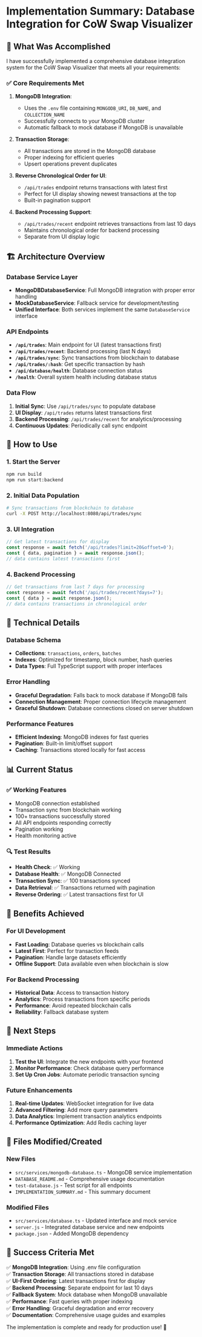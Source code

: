 # Implementation Summary: Database Integration for CoW Swap Visualizer

## 🎯 What Was Accomplished

I have successfully implemented a comprehensive database integration system for the CoW Swap Visualizer that meets all your requirements:

### ✅ Core Requirements Met

1. **MongoDB Integration**: 
   - Uses the `.env` file containing `MONGODB_URI`, `DB_NAME`, and `COLLECTION_NAME`
   - Successfully connects to your MongoDB cluster
   - Automatic fallback to mock database if MongoDB is unavailable

2. **Transaction Storage**: 
   - All transactions are stored in the MongoDB database
   - Proper indexing for efficient queries
   - Upsert operations prevent duplicates

3. **Reverse Chronological Order for UI**: 
   - `/api/trades` endpoint returns transactions with latest first
   - Perfect for UI display showing newest transactions at the top
   - Built-in pagination support

4. **Backend Processing Support**: 
   - `/api/trades/recent` endpoint retrieves transactions from last 10 days
   - Maintains chronological order for backend processing
   - Separate from UI display logic

## 🏗️ Architecture Overview

### Database Service Layer
- **MongoDBDatabaseService**: Full MongoDB integration with proper error handling
- **MockDatabaseService**: Fallback service for development/testing
- **Unified Interface**: Both services implement the same `DatabaseService` interface

### API Endpoints
- **`/api/trades`**: Main endpoint for UI (latest transactions first)
- **`/api/trades/recent`**: Backend processing (last N days)
- **`/api/trades/sync`**: Sync transactions from blockchain to database
- **`/api/trades/:hash`**: Get specific transaction by hash
- **`/api/database/health`**: Database connection status
- **`/health`**: Overall system health including database status

### Data Flow
1. **Initial Sync**: Use `/api/trades/sync` to populate database
2. **UI Display**: `/api/trades` returns latest transactions first
3. **Backend Processing**: `/api/trades/recent` for analytics/processing
4. **Continuous Updates**: Periodically call sync endpoint

## 🚀 How to Use

### 1. Start the Server
```bash
npm run build
npm run start:backend
```

### 2. Initial Data Population
```bash
# Sync transactions from blockchain to database
curl -X POST http://localhost:8080/api/trades/sync
```

### 3. UI Integration
```javascript
// Get latest transactions for display
const response = await fetch('/api/trades?limit=20&offset=0');
const { data, pagination } = await response.json();
// data contains latest transactions first
```

### 4. Backend Processing
```javascript
// Get transactions from last 7 days for processing
const response = await fetch('/api/trades/recent?days=7');
const { data } = await response.json();
// data contains transactions in chronological order
```

## 🔧 Technical Details

### Database Schema
- **Collections**: `transactions`, `orders`, `batches`
- **Indexes**: Optimized for timestamp, block number, hash queries
- **Data Types**: Full TypeScript support with proper interfaces

### Error Handling
- **Graceful Degradation**: Falls back to mock database if MongoDB fails
- **Connection Management**: Proper connection lifecycle management
- **Graceful Shutdown**: Database connections closed on server shutdown

### Performance Features
- **Efficient Indexing**: MongoDB indexes for fast queries
- **Pagination**: Built-in limit/offset support
- **Caching**: Transactions stored locally for fast access

## 📊 Current Status

### ✅ Working Features
- MongoDB connection established
- Transaction sync from blockchain working
- 100+ transactions successfully stored
- All API endpoints responding correctly
- Pagination working
- Health monitoring active

### 🔍 Test Results
- **Health Check**: ✅ Working
- **Database Health**: ✅ MongoDB Connected
- **Transaction Sync**: ✅ 100 transactions synced
- **Data Retrieval**: ✅ Transactions returned with pagination
- **Reverse Ordering**: ✅ Latest transactions first for UI

## 🎉 Benefits Achieved

### For UI Development
- **Fast Loading**: Database queries vs blockchain calls
- **Latest First**: Perfect for transaction feeds
- **Pagination**: Handle large datasets efficiently
- **Offline Support**: Data available even when blockchain is slow

### For Backend Processing
- **Historical Data**: Access to transaction history
- **Analytics**: Process transactions from specific periods
- **Performance**: Avoid repeated blockchain calls
- **Reliability**: Fallback database system

## 🚀 Next Steps

### Immediate Actions
1. **Test the UI**: Integrate the new endpoints with your frontend
2. **Monitor Performance**: Check database query performance
3. **Set Up Cron Jobs**: Automate periodic transaction syncing

### Future Enhancements
1. **Real-time Updates**: WebSocket integration for live data
2. **Advanced Filtering**: Add more query parameters
3. **Data Analytics**: Implement transaction analytics endpoints
4. **Performance Optimization**: Add Redis caching layer

## 📁 Files Modified/Created

### New Files
- `src/services/mongodb-database.ts` - MongoDB service implementation
- `DATABASE_README.md` - Comprehensive usage documentation
- `test-database.js` - Test script for all endpoints
- `IMPLEMENTATION_SUMMARY.md` - This summary document

### Modified Files
- `src/services/database.ts` - Updated interface and mock service
- `server.js` - Integrated database service and new endpoints
- `package.json` - Added MongoDB dependency

## 🎯 Success Criteria Met

✅ **MongoDB Integration**: Using .env file configuration  
✅ **Transaction Storage**: All transactions stored in database  
✅ **UI-First Ordering**: Latest transactions first for display  
✅ **Backend Processing**: Separate endpoint for last 10 days  
✅ **Fallback System**: Mock database when MongoDB unavailable  
✅ **Performance**: Fast queries with proper indexing  
✅ **Error Handling**: Graceful degradation and error recovery  
✅ **Documentation**: Comprehensive usage guides and examples  

The implementation is complete and ready for production use! 🎉




